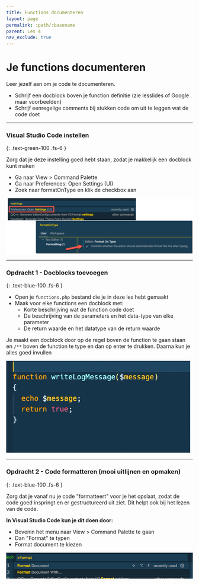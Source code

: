 ```yaml
---
title: Functions documenteren
layout: page 
permalink: :path/:basename 
parent: Les 4 
nav_exclude: true
---
```


# Je functions documenteren

Leer jezelf aan om je code te documenteren. 

- Schrijf een docblock boven je function definitie (zie lesslides of Google maar voorbeelden)
- Schrijf eenregelige comments bij stukken code om uit te leggen wat de code doet

---

### Visual Studio Code instellen
{: .text-green-100 .fs-6 }

Zorg dat je deze instelling goed hebt staan, zodat je makkelijk een docblock kunt maken

- Ga naar View > Command Palette
- Ga naar Preferences: Open Settings (UI)
- Zoek naar formatOnType en klik de checkbox aan

![format on type](images/format-code-settings.png)

----

### Opdracht 1 - Docblocks toevoegen
{: .text-blue-100 .fs-6 }

- Open je `functions.php` bestand die je in deze les hebt gemaakt 
- Maak voor elke functions een docblock met:
  - Korte beschrijving wat de function code doet
  - De beschrijving van de parameters en het data-type van elke parameter
  - De return waarde en het datatype van de return waarde

Je maakt een docblock door op de regel boven de function te gaan staan en `/**` boven de function te type en dan op enter te drukken.
Daarna kun je alles goed invullen

![docblock vscode](images/docblock.gif)

---

### Opdracht 2 - Code formatteren (mooi uitlijnen en opmaken)
{: .text-blue-100 .fs-6 }

Zorg dat je vanaf nu je code "formatteert" voor je het opslaat, zodat de code goed inspringt en er gestructureerd uit ziet. 
Dit helpt ook bij het lezen van de code.

**In Visual Studio Code kun je dit doen door:**

- Bovenin het menu naar View > Command Palette te gaan
- Dan "Format" te typen 
- Format document te kiezen

![Format document](images/format-doc.png)
